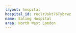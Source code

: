 ```yaml
---
layout: hospital
hospital_id: reclrJskt76Tybrwz
name: Ealing Hospital
area: North West London
---
```

